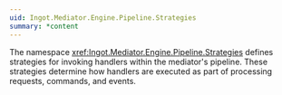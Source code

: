 ```yaml
---
uid: Ingot.Mediator.Engine.Pipeline.Strategies
summary: *content
---
```


The namespace <xref:Ingot.Mediator.Engine.Pipeline.Strategies>
defines strategies for invoking handlers within the mediator's pipeline.
These strategies determine how handlers are executed as part of processing
requests, commands, and events.
